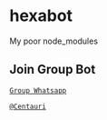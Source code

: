 # hexabot
My poor node_modules 


## Join Group Bot
[`Group Whatsapp`](https://chat.whatsapp.com/FYfOsRhpoCAJkd9aBsrjZF)


[`@Centauri`](https://github.com/Laura-Cyber23)

